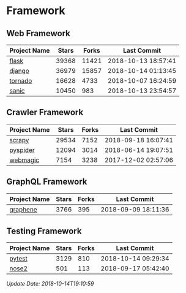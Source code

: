 # Framework

## Web Framework

| Project Name | Stars | Forks | Last Commit |
| ------------ | ----- | ----- | ----------- |
| [flask](https://github.com/pallets/flask) | 39368 | 11421 | 2018-10-13 18:57:41 |
| [django](https://github.com/django/django) | 36979 | 15857 | 2018-10-14 01:13:45 |
| [tornado](https://github.com/tornadoweb/tornado) | 16628 | 4733 | 2018-10-07 16:24:59 |
| [sanic](https://github.com/huge-success/sanic) | 10450 | 983 | 2018-10-13 23:54:57 |

## Crawler Framework

| Project Name | Stars | Forks | Last Commit |
| ------------ | ----- | ----- | ----------- |
| [scrapy](https://github.com/scrapy/scrapy) | 29534 | 7152 | 2018-09-18 16:07:41 |
| [pyspider](https://github.com/binux/pyspider) | 12094 | 3014 | 2018-06-14 19:07:51 |
| [webmagic](https://github.com/code4craft/webmagic) | 7154 | 3238 | 2017-12-02 02:57:06 |

## GraphQL Framework

| Project Name | Stars | Forks | Last Commit |
| ------------ | ----- | ----- | ----------- |
| [graphene](https://github.com/graphql-python/graphene) | 3766 | 395 | 2018-09-09 18:11:36 |

## Testing Framework

| Project Name | Stars | Forks | Last Commit |
| ------------ | ----- | ----- | ----------- |
| [pytest](https://github.com/pytest-dev/pytest) | 3129 | 810 | 2018-10-14 09:29:34 |
| [nose2](https://github.com/nose-devs/nose2) | 501 | 113 | 2018-09-17 05:42:40 |

*Update Date: 2018-10-14T19:10:59*